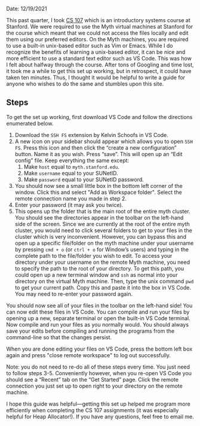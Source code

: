 Date: 12/19/2021

This past quarter, I took [CS 107](http://cs107.stanford.edu) which is an introductory systems course at Stanford. We were required to use the Myth virtual machines at Stanford for the course which meant that we could not access the files locally and edit them using our preferred editors. On the Myth machines, you are required to use a built-in unix-based editor such as Vim or Emacs. While I do recognize the benefits of learning a unix-based editor, it can be nice and more efficient to use a standard text editor such as VS Code. This was how I felt about halfway through the course. After tons of Googling and time lost, it took me a while to get this set up working, but in retrospect, it could have taken ten minutes. Thus, I thought it would be helpful to write a guide for anyone who wishes to do the same and stumbles upon this site. 

## Steps

To get the set up working, first download VS Code and follow the directions enumerated below.  

1. Download the `SSH FS` extension by Kelvin Schoofs in VS Code. 
2. A new icon on your sidebar should appear which allows you to open `SSH FS`. Press this icon and then click the “create a new configuration” button. Name it as you wish. Press “save”. This will open up an “Edit config” file. Keep everything the same except: 
    1. Make `host` equal to `myth.stanford.edu`. 
    2. Make `username` equal to your SUNetID.  
    3. Make `password` equal to your SUNetID password. 
3. You should now see a small little box in the bottom left corner of the window. Click this and select "Add as Workspace folder". Select the remote connection name you made in step 2. 
4. Enter your password (it may ask you twice). 
5. This opens up the folder that is the main root of the entire myth cluster. You should see the directories appear in the toolbar on the left-hand side of the screen. Since we are currently at the root of the entire myth cluster, you would need to click several folders to get to your files in the cluster which is very inconvenient. However, you can bypass this and open up a specific file/folder on the myth machine under your username by pressing `cmd + o` (or `ctrl + o` for Window’s users) and typing in the complete path to the file/folder you wish to edit. To access your directory under your username on the remote Myth machine, you need to specify the path to the root of your directory. To get this path, you could open up a new terminal window and `ssh` as normal into your directory on the virtual Myth machine. Then, type the unix command `pwd` to get your current path. Copy this and paste it into the box in VS Code. You may need to re-enter your password again. 

You should now see all of your files in the toolbar on the left-hand side! You can now edit these files in VS Code. You can compile and run your files by opening up a new, separate terminal or open the built-in VS Code terminal. Now compile and run your files as you normally would. You should always save your edits before compiling and running the programs from the command-line so that the changes persist.

When you are done editing your files on VS Code, press the bottom left box again and press "close remote workspace" to log out successfully. 

Note: you do not need to re-do all of these steps every time. You just need to follow steps 3-5. Conveniently however, when you re-open VS Code you should see a “Recent” tab on the “Get Started” page. Click the remote connection you just set up to open right to your directory on the remote machine. 

I hope this guide was helpful—getting this set up helped me program more efficiently when completing the CS 107 assignments (it was especially helpful for Heap Allocator!). If you have any questions, feel free to email me.
